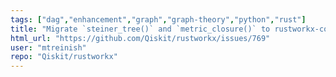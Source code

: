 ```yaml
---
tags: ["dag","enhancement","graph","graph-theory","python","rust"]
title: "Migrate `steiner_tree()` and `metric_closure()` to rustworkx-core"
html_url: "https://github.com/Qiskit/rustworkx/issues/769"
user: "mtreinish"
repo: "Qiskit/rustworkx"
---
```


